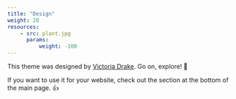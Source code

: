 ```yaml
---
title: "Design"
weight: 20
resources:
    - src: plant.jpg
      params:
          weight: -100
---
```


This theme was designed by [Victoria Drake](https://victoria.dev). Go on, explore! 💪

If you want to use it for your website, check out the section at the bottom of the main page. 👍
